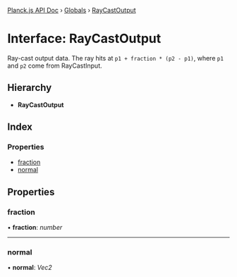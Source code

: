 [Planck.js API Doc](../README.md) › [Globals](../globals.md) › [RayCastOutput](raycastoutput.md)

# Interface: RayCastOutput

Ray-cast output data. The ray hits at `p1 + fraction * (p2 - p1)`,
where `p1` and `p2` come from RayCastInput.

## Hierarchy

* **RayCastOutput**

## Index

### Properties

* [fraction](raycastoutput.md#fraction)
* [normal](raycastoutput.md#normal)

## Properties

###  fraction

• **fraction**: *number*

___

###  normal

• **normal**: *Vec2*
